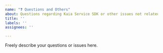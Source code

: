 ```yaml
---
name: "❓ Questions and Others"
about: Questions regarding Kaia Service SDK or other issues not related to bug nor feature request
title: ''
labels: ''
assignees: ''

---
```


Freely describe your questions or issues here.